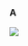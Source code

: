 ### A

<img src="https://github-readme-stats.vercel.app/api?username=Pachone&&show_icons=true&title_color=ffffff&icon_color=bb2acf&text_color=daf7dc&bg_color=151515">

